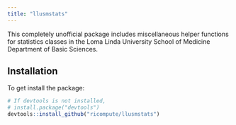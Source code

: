 ```yaml
---
title: "llusmstats"
---
```


This completely unofficial package includes miscellaneous helper functions for
statistics classes in the Loma Linda University School of Medicine Department of
Basic Sciences.

## Installation

To get install the package:

```r
# If devtools is not installed, 
# install.package("devtools")
devtools::install_github("ricompute/llusmstats")
```
